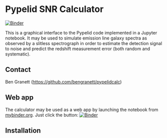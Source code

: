 Pypelid SNR Calculator
======================

[![Binder](https://mybinder.org/badge_logo.svg)](https://mybinder.org/v2/gh/bengranett/pypelidcalc/master?urlpath=/apps/notebook/pypelid-snr.ipynb)

This is a graphical interface to the Pypelid code implemented in a Jupyter
notebook.  It may be used to simulate emission line galaxy spectra as observed
by a slitless spectrograph in order to estimate the detection signal to noise
and predict the redshift measurement error (both random and systematic).

Contact
-------
Ben Granett (https://github.com/bengranett/pypelidcalc)

Web app
-------
The calculator may be used as a web app by launching the notebook from [mybinder.org](https://mybinder.org/).
Just click the button: [![Binder](https://mybinder.org/badge_logo.svg)](https://mybinder.org/v2/gh/bengranett/pypelidcalc/master?urlpath=/apps/notebook/pypelid-snr.ipynb)

Installation
------------
